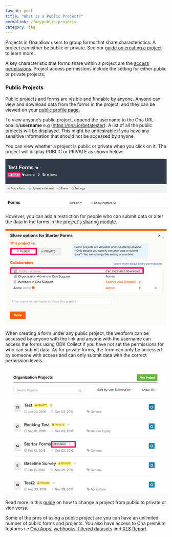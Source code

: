 ```yaml
---
layout: post
title: "What is a Public Project?"
permalink: /faq/public-projects
category: faq
---
```


Projects in Ona allow users to group forms that share characteristics. A project can either be public or private. See our [guide on creating a project](https://help.ona.io/guides/getting-started/#projects) to learn more. 

A key characteristic that forms share within a project are the [access permissions](https://help.ona.io/guides/getting-started/#project-permissions). Project access permissions include the setting for either public or private projects.

### Public Projects

Public projects and forms are visible and findable by anyone. Anyone can view and download data from the forms in the project, and they can be viewed on your [public profile page.](https://help.ona.io/guides/user-accounts/#edit-profile)

To view anyone’s public project, append the username to the Ona URL ona.io/**username** e.g (https://ona.io/betatester). A list of all the public projects will be displayed. This might be undesirable if you have any sensitive information that should not be accessed by anyone.

You can view whether a project is public or private when you click on it. The project will display PUBLIC or PRIVATE as shown below:

![](/content/screenshots/faq/faq-public-projects1.png)

However, you can add a restriction for people who can submit data or alter the data in the forms in the [project's sharing module](https://help.ona.io/guides/projects/#sharing-projects).

![](/content/screenshots/faq/faq-public-projects2.png)

When creating a form under any public project, the webform can be accessed by anyone with the link and anyone with the username can access the forms using ODK Collect if you have not set the permissions for who can submit data. As for private forms, the form can only be accessed by someone with access and can only submit data with the correct permission levels.

![](/content/screenshots/faq/faq-public-projects3.png)

Read more in this [guide](https://help.ona.io/guides/projects/) on how to change a project from public to private or vice versa.

Some of the pros of using a public project are you can have an unlimited number of public forms and projects. You also have access to Ona premium features i.e [Ona Apps](https://help.ona.io/guides/onaapps/), [webhooks](https://help.ona.io/faq/adding-a-webhook),[ ](https://help.ona.io/faq/adding-a-webhook)[filtered datasets](https://help.ona.io/faq/filtered-datasets) and [XLS Report](https://help.ona.io/faq/what-is-an-xls-report).

 

